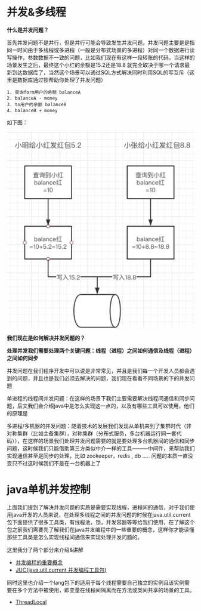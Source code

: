 # 并发&多线程

**什么是并发问题？**

首先并发问题不是并行，但是并行可能会导致发生并发问题，并发问题主要是是指同一时间由于多线程或多进程（一般是分布式场景的多进程）对同一个数据进行读写操作，参数数据不一致的问题，比如我们现在有这样一段转账的代码，当这样的场景发生之后，最终这个小红的余额是15.2还是18.8 就完全取决于哪一个请求最新到达数据库了，当然这个场景可以通过SQL方式解决同时利用SQL的写互斥（这里是数据库通过锁帮助你处理了并发问题）

```
1. 查询form用户的余额 balanceA
2. balanceA - money
3. to用户的余额 balanceB
4. balanceB + money
```

如下图：

![image-20210413192525335](assets/image-20210413192525335.png)



**我们现在是如何解决并发问题的？**

**处理并发我们需要处理两个关键问题：线程（进程）之间如何通信及线程（进程）之间如何同步**

并发问题在我们程序开发中可以说是非常常见，并且是我们每一个开发人员都会遇到的问题，并且也是我们必须去解决的问题，我们现在看看不同场景的下的并发问题

单进程的线程间并发问题：在这样的场景下我们主要需要解决线程间通信和同步问题，后文我们会介绍java中是怎么实现这一点的，以及有哪些工具可以使用，他们的原理是

多进程/多机器的并发问题：随着技术的发展我们发现从单机来到了集群时代（非对称集群（比如主备集群），对称集群（分布式服务，多台机器运行同一套代码）），在这样的场景我们处理并发问题需要的就是要处理多台机器间的通信和同步问题，这时候我们只能借助第三方类似中介一样的工具———中间件，来帮助我们实现通信甚至是同步的处理，比如 zookeeper，redis , db ..... 问题的本质一直没变只不过这时候我们不是在一台机器上了

# java单机并发控制

上面我们提到了解决并发问题的实质是需要实现线程，进程间的通信，对于我们使用java开发的人员来说，在处理多线程之间的并发问题的时候在java.util.current 包下面提供了很多工具类，有线程池，锁，并发容器等等给我们使用，在了解这个包之前我们需要先了解我们在java并发编程中的一些重要的概念，这样你才能读懂那些工具类是怎么实现线程间通信来实现处理并发问题的。

这里我分了两个部分来介绍&讲解

* [并发编程的重要概念](并发编程中的重要概念.md)
* [JUC(java.util.current 并发编程工具包)](JUC/JUC.md)

同时这里也介绍一个lang包下的适用于每个线程需要自己独立的实例且该实例需要在多个方法中被使用，即变量在线程间隔离而在方法或类间共享的场景的工具。

* [ThreadLocal](ThreadLocal.md)
